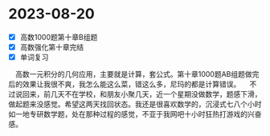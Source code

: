 # 2023-08-20

* [X] 高数1000题第十章B组题
* [X] 高数强化第十章完结
* [X] 单词复习

&ensp;&ensp;高数一元积分的几何应用，主要就是计算，套公式。第十章1000题AB组题做完后的效果让我很不爽，我怎么能这么菜，错这么多，尼玛的都是计算错误。
&ensp;&ensp;不过说回来，前几天不在学校，和朋友小聚几天，近一个星期没做数学，题感下滑，做起题来没感觉。希望这两天找回状态。我还是很喜欢数学的，沉浸式七八个小时如一地专研数学题，处在那种过程的感觉，不亚于我网吧十小时狂热打游戏的兴奋感。
